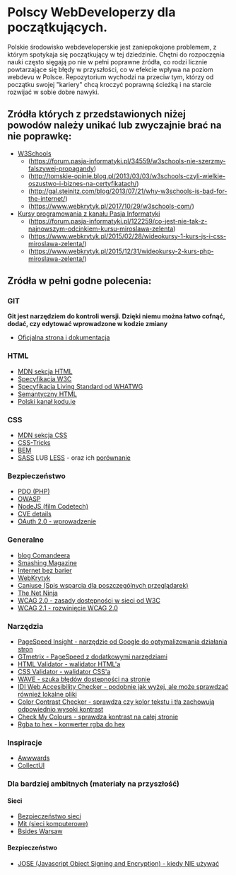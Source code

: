 # Polscy WebDeveloperzy dla początkujących.

Polskie środowisko webdeveloperskie jest zaniepokojone problemem, z którym spotykaja się początkujący w tej dziedzinie.
Chętni do rozpoczęnia nauki często sięgają po nie w pełni poprawne źródła, co rodzi licznie powtarzające się błędy w przyszłości, co w efekcie wpływa na poziom webdevu w Polsce. Repozytorium wychodzi na przeciw tym, którzy od początku swojej "kariery" chcą kroczyć poprawną ścieżką i na starcie rozwijać w sobie dobre nawyki.

## Zródła których z przedstawionych niżej powodów należy unikać lub zwyczajnie brać na nie poprawkę:

* [W3Schools](https://www.w3schools.com/)
  * (https://forum.pasja-informatyki.pl/34559/w3schools-nie-szerzmy-falszywej-propagandy)
  * (http://tomskie-opinie.blog.pl/2013/03/03/w3schools-czyli-wielkie-oszustwo-i-biznes-na-certyfikatach/)
  * (http://gal.steinitz.com/blog/2013/07/21/why-w3schools-is-bad-for-the-internet/)
  * (https://www.webkrytyk.pl/2017/10/29/w3schools-com/)
* [Kursy programowania z kanału Pasja Informatyki](https://www.youtube.com/user/MiroslawZelent)
  * (https://forum.pasja-informatyki.pl/122259/co-jest-nie-tak-z-najnowszym-odcinkiem-kursu-miroslawa-zelenta)
  * (https://www.webkrytyk.pl/2015/02/28/wideokursy-1-kurs-js-i-css-miroslawa-zelenta/)
  * (https://www.webkrytyk.pl/2015/12/31/wideokursy-2-kurs-php-miroslawa-zelenta/)

## Zródła w pełni godne polecenia:

### GIT

**Git jest narzędziem do kontroli wersji. Dzięki niemu można łatwo cofnąć, dodać, czy edytować wprowadzone w kodzie zmiany**

* [Oficjalna strona i dokumentacja](https://git-scm.com/)

### HTML

* [MDN sekcja HTML](https://developer.mozilla.org/en-US/docs/Learn/HTML)
* [Specyfikacja W3C](https://w3c.github.io/html/introduction.html#introduction)
* [Specyfikacja Living Standard od WHATWG](https://html.spec.whatwg.org/multipage/)
* [Semantyczny HTML](http://tutorials.comandeer.pl/html5-blog.html)
* [Polski kanał kodu.je](https://www.youtube.com/playlist?list=PL5nf3UIj1JtUwEgjEPo9LurVKKX5bH1IP)

### CSS

* [MDN sekcja CSS](https://developer.mozilla.org/en-US/docs/Web/CSS)
* [CSS-Tricks](https://css-tricks.com/)
* [BEM](http://getbem.com/)
* [SASS](http://sass-lang.com/) LUB [LESS](http://lesscss.org/) - oraz ich [porównanie](https://css-tricks.com/sass-vs-less/)

### Bezpieczeństwo
* [PDO (PHP)](https://phpdelusions.net/pdo)
* [OWASP](https://www.owasp.org/index.php/Main_Page)
* [NodeJS (film Codetech)](https://www.youtube.com/watch?v=0dgmeTy7X3I)
* [CVE details](https://www.cvedetails.com/)
* [OAuth 2.0 - wprowadzenie](https://sekurak.pl/oauth-2-0-jak-dziala-jak-testowac-problemy-bezpieczenstwa/)

### Generalne

* [blog Comandeera](https://blog.comandeer.pl)
* [Smashing Magazine](https://www.smashingmagazine.com/)
* [Internet bez barier](http://internet-bez-barier.com/)
* [WebKrytyk](https://www.webkrytyk.pl/)
* [Caniuse (Spis wsparcia dla poszczególnych przeglądarek)](https://caniuse.com/)
* [The Net Ninja](https://www.youtube.com/channel/UCW5YeuERMmlnqo4oq8vwUpg)
* [WCAG 2.0 - zasady dostępności w sieci od W3C](https://www.w3.org/TR/WCAG20/)
* [WCAG 2.1 - rozwinięcie WCAG 2.0](https://www.w3.org/TR/WCAG21/)

### Narzędzia
* [PageSpeed Insight - narzędzie od Google do optymalizowania działania stron](https://developers.google.com/speed/pagespeed/insights/?hl=pl)
* [GTmetrix - PageSpeed z dodatkowymi narzędziami](https://gtmetrix.com/)
* [HTML Validator - walidator HTML'a](https://validator.w3.org/)
* [CSS Validator - walidator CSS'a](https://jigsaw.w3.org/css-validator/)
* [WAVE - szuka błędów dostępności na stronie](https://wave.webaim.org/)
* [IDI Web Accesibility Checker - podobnie jak wyżej, ale może sprawdzać również lokalne pliki](https://achecker.ca/checker/index.php)
* [Color Contrast Checker - sprawdza czy kolor tekstu i tła zachowują odpowiednio wysoki kontrast](https://webaim.org/resources/contrastchecker/)
* [Check My Colours - sprawdza kontrast na całej stronie](http://www.checkmycolours.com/)
* [Rgba to hex - konwerter rgba do hex](https://tdekoning.github.io/rgba-converter/)

### Inspiracje

* [Awwwards](https://www.awwwards.com/)
* [CollectUI](http://collectui.com/)

### Dla bardziej ambitnych (materiały na przyszłość)

#### Sieci

* [Bezpieczeństwo sieci](https://www.youtube.com/watch?v=BZTWXl9QNK8)
* [Mit (sieci komputerowe)](https://www.youtube.com/watch?v=QOtA76ga_fY)
* [Bsides Warsaw](https://www.youtube.com/channel/UCexBIw_UJOz-H1PD9I9zkGw/videos)

#### Bezpieczeństwo

* [JOSE (Javascript Object Signing and Encryption) - kiedy NIE używać](https://paragonie.com/blog/2017/03/jwt-json-web-tokens-is-bad-standard-that-everyone-should-avoid)
